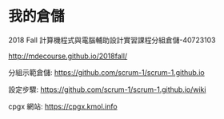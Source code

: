 # 我的倉儲
2018 Fall 計算機程式與電腦輔助設計實習課程分組倉儲-40723103

http://mdecourse.github.io/2018fall/

分組示範倉儲: https://github.com/scrum-1/scrum-1.github.io

設定步驟: https://github.com/scrum-1/scrum-1.github.io/wiki

cpgx 網站: https://cpgx.kmol.info
